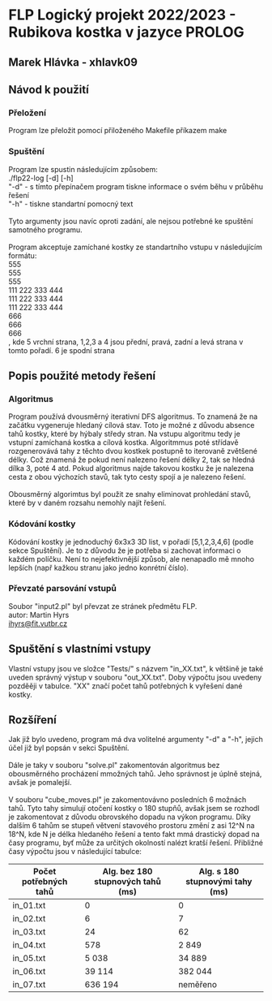 # FLP Logický projekt 2022/2023 - Rubikova kostka v jazyce PROLOG
## Marek Hlávka - xhlavk09

## Návod k použití
### Přeložení
Program lze přeložit pomocí přiloženého Makefile příkazem make
### Spuštění
Program lze spustin následujícím způsobem:\
./flp22-log [-d] [-h]\
            "-d" - s tímto přepínačem program tiskne informace o svém běhu v průběhu řešení\
            "-h" - tiskne standartní pomocný text\
            \
            Tyto argumenty jsou navíc oproti zadání, ale nejsou potřebné ke spuštění samotného programu.
            \
            \
        Program akceptuje zamíchané kostky ze standartního vstupu v následujícím formátu:\
            555\
            555\
            555\
            111 222 333 444\
            111 222 333 444\
            111 222 333 444\
            666\
            666\
            666\
        , kde 5 vrchní strana, 1,2,3 a 4 jsou přední, pravá, zadní a levá strana v tomto pořadí. 6 je spodní strana 

## Popis použité metody řešení
### Algoritmus
Program používá dvousměrný iterativní DFS algoritmus. To znamená že na začátku vygeneruje hledaný cílová stav. Toto je možné z důvodu absence tahů kostky, které by hýbaly středy stran. Na vstupu algoritmu tedy je vstupní zamíchaná kostka a cílová kostka. Algoritmmus poté střídavě rozgenerovává tahy z těchto dvou kostkek postupně to iterovaně zvětšené délky. Což znamená že pokud není nalezeno řešení délky 2, tak se hledná dílka 3, poté 4 atd. Pokud algoritmus najde takovou kostku že je nalezena cesta z obou výchozích stavů, tak tyto cesty spojí a je nalezeno řešení.\
\
Obousměrný algorimtus byl použit ze snahy eliminovat prohledání stavů, které by v daném rozsahu nemohly najít řešení.
### Kódování kostky
Kódování kostky je jednoduchý 6x3x3 3D list, v pořadí [5,1,2,3,4,6] (podle sekce Spuštění). Je to z důvodu že je potřeba si zachovat informaci o každém políčku. Není to nejefektivnější způsob, ale nenapadlo mě mnoho lepších (např kažkou stranu jako jedno konrétní číslo).
### Převzaté parsování vstupů
Soubor "input2.pl" byl převzat ze stránek předmětu FLP.\
autor: Martin Hyrs\
ihyrs@fit.vutbr.cz

## Spuštění s vlastními vstupy
Vlastní vstupy jsou ve složce "Tests/" s názvem "in_XX.txt", k většině je také uveden správný výstup v souboru "out_XX.txt". Doby výpočtu jsou uvedeny pozděěji v tabulce. "XX" značí počet tahů potřebných k vyřešení dané kostky.

## Rozšíření
Jak již bylo uvedeno, program má dva volitelné argumenty "-d" a "-h", jejich účel již byl popsán v sekci Spuštění.
\
\
Dále je taky v souboru "solve.pl" zakomentován algoritmus bez obousměrného procházení mmožných tahů. Jeho správnost je úplně stejná, avšak je pomalejší.
\
\
V souboru "cube_moves.pl" je zakomentovávno posledních 6 možnách tahů. Tyto tahy simulují otočení kostky o 180 stupňů, avšak jsem se rozhodl je zakomentovat z důvodu obrovského dopadu na výkon programu. Díky dalším 6 tahům se stupeň větvení stavového prostoru změní z asi 12^N na 18^N, kde N je délka hledaného řešení a tento fakt mmá drastický dopad na časy programu, byť může za určitých okolností nalézt kratší řešení. Přibližné časy výpočtu jsou v následující tabulce:


| Počet potřebných tahů 	| Alg. bez 180 stupnových  tahů (ms) 	| Alg. s 180 stupnovými  tahy (ms) 	|
|-----------------------	|------------------------------------	|----------------------------------	|
| in_01.txt             	|0                                   	|0                              	|
| in_02.txt             	|6                                  	|7                                  |
| in_03.txt             	|24                                 	|62                               	|
| in_04.txt             	|578                                 	|2 849                             	|
| in_05.txt             	|5 038                                 	|34 889                            	|
| in_06.txt             	|39 114                                 |382 044                           	|
| in_07.txt             	|636 194                               	|neměřeno                          	|
